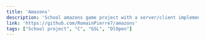 ```yaml
---
title: 'Amazons'
description: 'School amazons game project with a server/client implementation and GSL optimization. Done in group of 4.'
link: 'https://github.com/RomainPierre7/amazons'
tags: ["School project", "C", "GSL", "DlOpen"]
---
```


